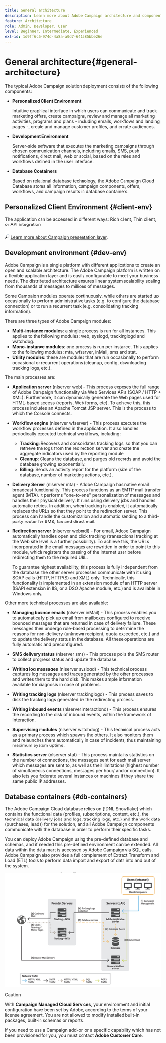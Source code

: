 ```yaml
---
title: General architecture
description: Learn more about Adobe Campaign architecture and components. Find out more about personalizing your Client Console and environment. 
feature: Architecture
role: Admin, Developer, User
level: Beginner, Intermediate, Experienced
exl-id: 1d9ff6c5-974d-4a8a-a0d7-641685bbe26e
---
```

# General architecture{#general-architecture}

The typical Adobe Campaign solution deployment consists of the following components:

* **Personalized Client Environment**

  Intuitive graphical interface in which users can communicate and track marketing offers, create campaigns, review and manage all marketing activities, programs and plans - including emails, workflows and landing pages -, create and manage customer profiles, and create audiences.

* **Development Environment**

  Server-side software that executes the marketing campaigns through chosen communication channels, including emails, SMS, push notifications, direct mail, web or social, based on the rules and workflows defined in the user interface.

* **Database Containers**

  Based on relational database technology, the Adobe Campaign Cloud Database stores all information, campaign components, offers, workflows, and campaign results in database containers.

## Personalized Client Environment {#client-env}

The application can be accessed in different ways: Rich client, Thin client, or API integration.

![](../assets/do-not-localize/glass.png) [Learn more about Campaign presentation layer](../start/ac-components.md).

## Development environment {#dev-env}

Adobe Campaign is a single platform with different applications to create an open and scalable architecture. The Adobe Campaign platform is written on a flexible application layer and is easily configurable to meet your business needs. The distributed architecture ensures linear system scalability scaling from thousands of messages to millions of messages.

Some Campaign modules operate continuously, while others are started up occasionally to perform administrative tasks (e.g. to configure the database connection) or to run a recurrent task (e.g. consolidating tracking information).

There are three types of Adobe Campaign modules:

* **Multi-instance modules**: a single process is run for all instances. This applies to the following modules: web, syslogd, trackinglogd and watchdog.
* **Mono-instance modules**: one process is run per instance. This applies to the following modules: mta, wfserver, inMail, sms and stat.
* **Utility modules**: these are modules that are run occasionally to perform occasional or recurrent operations (cleanup, config, downloading tracking logs, etc.).

The main processes are:

* **Application server** (nlserver web) - This process exposes the full range of Adobe Campaign functionality via Web Services APIs (SOAP / HTTP + XML). Furthermore, it can dynamically generate the Web pages used for HTML-based access (reports, Web forms, etc). To achieve this, this process includes an Apache Tomcat JSP server. This is the process to which the Console connects.

* **Workflow engine** (nlserver wfserver) - This process executes the workflow processes defined in the application. It also handles periodically executed technical workflows, including:

  * **Tracking**: Recovers and consolidates tracking logs, so that you can retrieve the logs from the redirection server and create the aggregate indicators used by the reporting module.
  * **Cleanup**: Cleans the database, and purges old records and avoid the database growing exponentially.
  * **Billing**: Sends an activity report for the platform (size of the database, number of marketing actions, etc.).

* **Delivery Server** (nlserver mta) - Adobe Campaign has native email broadcast functionality. This process functions as an SMTP mail transfer agent (MTA). It performs "one-to-one" personalization of messages and handles their physical delivery. It runs using delivery jobs and handles automatic retries. In addition, when tracking is enabled, it automatically replaces the URLs so that they point to the redirection server. This process can handle the customization and automatic sending to a third-party router for SMS, fax and direct mail.

* **Redirection server** (nlserver webmdl) - For email, Adobe Campaign automatically handles open and click tracking (transactional tracking at the Web site level is a further possibility). To achieve this, the URLs incorporated in the email messages are rewritten in order to point to this module, which registers the passing of the internet user before redirecting them to the required URL.

  To guarantee highest availability, this process is fully independent from the database: the other server processes communicate with it using SOAP calls (HTTP, HTTP(S) and XML) only. Technically, this functionality is implemented in an extension module of an HTTP server (ISAPI extension in IIS, or a DSO Apache module, etc.) and is available in Windows only.
  
Other more technical processes are also available:

* **Managing bounce emails** (nlserver inMail) - This process enables you to automatically pick up email from mailboxes configured to receive bounced messages that are returned in case of delivery failure. These messages then undergo rule-based processing to determine the reasons for non-delivery (unknown recipient, quota exceeded, etc.) and to update the delivery status in the database. All these operations are fully automatic and preconfigured.

* **SMS delivery status** (nlserver sms) - This process polls the SMS router to collect progress status and update the database.

* **Writing log messages** (nlserver syslogd) - This technical process captures log messages and traces generated by the other processes and writes them to the hard disk. This makes ample information available for diagnosis in case of problems.

* **Writing tracking logs** (nlserver trackinglogd) - This process saves to disk the tracking logs generated by the redirecting process.

* **Writing inbound events** (nlserver interactiond) - This process ensures the recording to the disk of inbound events, within the framework of Interaction.

* **Supervising modules** (nlserver watchdog) - This technical process acts as a primary process which spawns the others. It also monitors them and relaunches them automatically in case of incidents, thus maintaining maximum system uptime.

* **Statistics server** (nlserver stat) - This process maintains statistics on the number of connections, the messages sent for each mail server which messages are sent to, as well as their limitations (highest number of simultaneous connections, messages per hour/ and or connection). It also lets you federate several instances or machines if they share the same public IP addresses.

## Database containers {#db-containers}

The Adobe Campaign Cloud database relies on [!DNL Snowflake] which contains the functional data (profiles, subscriptions, content, etc.), the technical data (delivery jobs and logs, tracking logs, etc.) and the work data (purchases, leads) for the solution, and all Adobe Campaign components communicate with the database in order to perform their specific tasks.

You can deploy Adobe Campaign using the pre-defined database and schemas, and if needed this pre-defined environment can be extended. All data within the data mart is accessed by Adobe Campaign via SQL calls. Adobe Campaign also provides a full complement of Extract Transform and Load (ETL) tools to perform data import and export of data into and out of the system.

![](assets/data-flow-diagram.png) 


>[!CAUTION]
>
>With **Campaign Managed Cloud Services**, your environment and initial configuration have been set by Adobe, according to the terms of your license agreement. You are not allowed to modify installed built-in packages, built-in schemas or reports. 
>
>If you need to use a Campaign add-on or a specific capability which has not been provisioned for you, you must contact **Adobe Customer Care**.